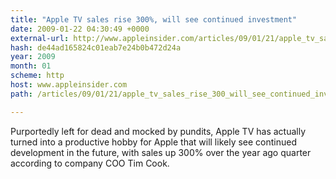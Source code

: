 ```yaml
---
title: "Apple TV sales rise 300%, will see continued investment"
date: 2009-01-22 04:30:49 +0000
external-url: http://www.appleinsider.com/articles/09/01/21/apple_tv_sales_rise_300_will_see_continued_investment.html
hash: de44ad165824c01eab7e24b0b472d24a
year: 2009
month: 01
scheme: http
host: www.appleinsider.com
path: /articles/09/01/21/apple_tv_sales_rise_300_will_see_continued_investment.html

---
```


Purportedly left for dead and mocked by pundits, Apple TV has actually turned into a productive hobby for Apple that will likely see continued development in the future, with sales up 300% over the year ago quarter according to company COO Tim Cook.
